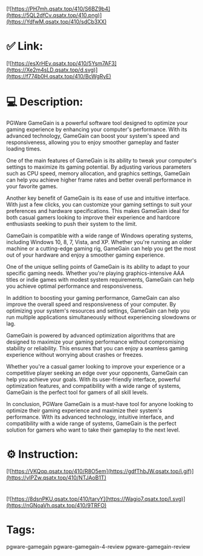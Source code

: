 [![https://PH7mh.qsatx.top/410/S6BZ9b4](https://5QL2dfCv.qsatx.top/410.png)](https://YdfwM.qsatx.top/410/sdCb3XX)
# ✅ Link:
[![https://esXrHEv.qsatx.top/410/5Ysm7AF3](https://Xe2m4sLD.qsatx.top/d.svg)](https://f774b0H.qsatx.top/410/BcWgRyE)
# 💻 Description:
PGWare GameGain is a powerful software tool designed to optimize your gaming experience by enhancing your computer's performance. With its advanced technology, GameGain can boost your system's speed and responsiveness, allowing you to enjoy smoother gameplay and faster loading times.

One of the main features of GameGain is its ability to tweak your computer's settings to maximize its gaming potential. By adjusting various parameters such as CPU speed, memory allocation, and graphics settings, GameGain can help you achieve higher frame rates and better overall performance in your favorite games.

Another key benefit of GameGain is its ease of use and intuitive interface. With just a few clicks, you can customize your gaming settings to suit your preferences and hardware specifications. This makes GameGain ideal for both casual gamers looking to improve their experience and hardcore enthusiasts seeking to push their system to the limit.

GameGain is compatible with a wide range of Windows operating systems, including Windows 10, 8, 7, Vista, and XP. Whether you're running an older machine or a cutting-edge gaming rig, GameGain can help you get the most out of your hardware and enjoy a smoother gaming experience.

One of the unique selling points of GameGain is its ability to adapt to your specific gaming needs. Whether you're playing graphics-intensive AAA titles or indie games with modest system requirements, GameGain can help you achieve optimal performance and responsiveness.

In addition to boosting your gaming performance, GameGain can also improve the overall speed and responsiveness of your computer. By optimizing your system's resources and settings, GameGain can help you run multiple applications simultaneously without experiencing slowdowns or lag.

GameGain is powered by advanced optimization algorithms that are designed to maximize your gaming performance without compromising stability or reliability. This ensures that you can enjoy a seamless gaming experience without worrying about crashes or freezes.

Whether you're a casual gamer looking to improve your experience or a competitive player seeking an edge over your opponents, GameGain can help you achieve your goals. With its user-friendly interface, powerful optimization features, and compatibility with a wide range of systems, GameGain is the perfect tool for gamers of all skill levels.

In conclusion, PGWare GameGain is a must-have tool for anyone looking to optimize their gaming experience and maximize their system's performance. With its advanced technology, intuitive interface, and compatibility with a wide range of systems, GameGain is the perfect solution for gamers who want to take their gameplay to the next level.

# ⚙️ Instruction:
[![https://VKQqp.qsatx.top/410/R8O5em](https://gdfThbJW.qsatx.top/i.gif)](https://vIPZw.qsatx.top/410/NTJAoB1T)
#
[![https://8dsnPKU.qsatx.top/410/tarvY](https://Wagio7.qsatx.top/l.svg)](https://nGNoaVh.qsatx.top/410/9TRFO)
# Tags:
pgware-gamegain pgware-gamegain-4-review pgware-gamegain-review





